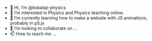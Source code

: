 - 👋 Hi, I’m @ksbalaji-physics
- 👀 I’m interested in Physics and Physics teaching online.
- 🌱 I’m currently learning how to make a website with JS animations, probably in p5.js 
- 💞️ I’m looking to collaborate on ...
- 📫 How to reach me ...

<!---
ksbalaji-physics/ksbalaji-physics is a ✨ special ✨ repository because its `README.md` (this file) appears on your GitHub profile.
You can click the Preview link to take a look at your changes.
--->
